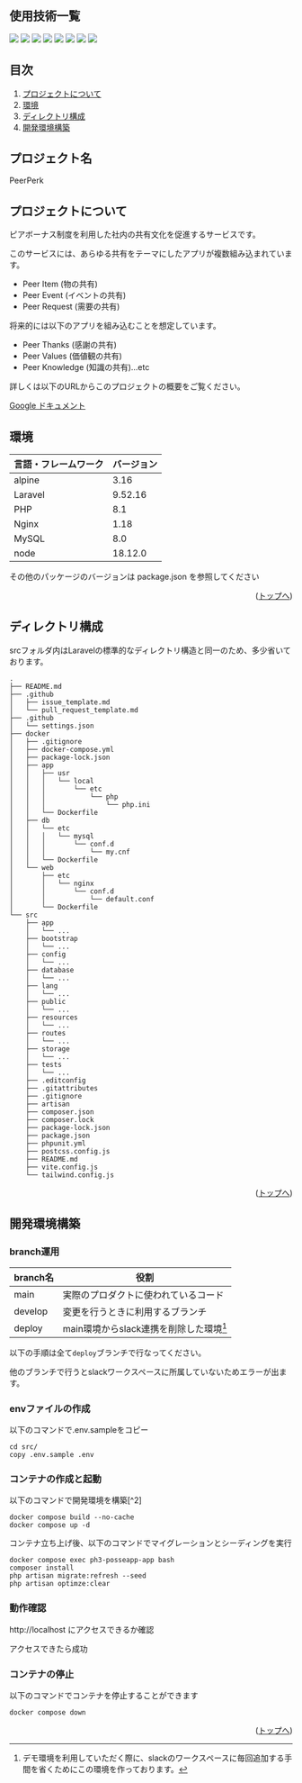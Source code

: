 <div id="top"></div>

## 使用技術一覧

<!-- シールド一覧 -->
<!-- 該当するプロジェクトの中から任意のものを選ぶ-->
<p style="display: inline">
  <!-- フロントエンドのフレームワーク一覧 -->
  <img src="https://img.shields.io/badge/-Alpine.js-8BC0D0.svg?logo=alpine.js&style=for-the-badge&logoColor=white">
  <img src="https://img.shields.io/badge/-Tailwindcss-06B6D4.svg?logo=tailwindcss&style=for-the-badge&logoColor=white">
  <!-- バックエンドのフレームワーク一覧 -->
  <img src="https://img.shields.io/badge/-Laravel-FF2D20.svg?logo=laravel&style=for-the-badge&logoColor=white">
  <!-- バックエンドの言語一覧 -->
  <img src="https://img.shields.io/badge/-PHP-777BB4.svg?logo=php&style=for-the-badge&logoColor=white">
  <!-- ミドルウェア一覧 -->
  <img src="https://img.shields.io/badge/-Nginx-269539.svg?logo=nginx&style=for-the-badge&logoColor=white">
  <img src="https://img.shields.io/badge/-MySQL-4479A1.svg?logo=mysql&style=for-the-badge&logoColor=white">
  <img src="https://img.shields.io/badge/-Node.js-4479A1.svg?logo=nodedotjs&style=for-the-badge&logoColor=white">
  <!-- インフラ一覧 -->
  <img src="https://img.shields.io/badge/-Docker-1488C6.svg?logo=docker&style=for-the-badge&logoColor=white">
</p>

## 目次

1. [プロジェクトについて](#プロジェクトについて)
2. [環境](#環境)
3. [ディレクトリ構成](#ディレクトリ構成)
4. [開発環境構築](#開発環境構築)

<!-- プロジェクト名を記載 -->

## プロジェクト名

PeerPerk

<!-- プロジェクトについて -->

## プロジェクトについて

ピアボーナス制度を利用した社内の共有文化を促進するサービスです。

このサービスには、あらゆる共有をテーマにしたアプリが複数組み込まれています。
- Peer Item (物の共有)
- Peer Event (イベントの共有)
- Peer Request (需要の共有)

将来的には以下のアプリを組み込むことを想定しています。
- Peer Thanks (感謝の共有)
- Peer Values (価値観の共有)
- Peer Knowledge (知識の共有)...etc

詳しくは以下のURLからこのプロジェクトの概要をご覧ください。

[Google ドキュメント](https://docs.google.com/document/d/1ssus2g8oIvpC8n7IPfhMEr5TLwR_ngk_s__T-9KWcSA/edit?usp=sharing)

## 環境

<!-- 言語、フレームワーク、ミドルウェア、インフラの一覧とバージョンを記載 -->

| 言語・フレームワーク  | バージョン |
| --------------------- | ---------- |
| alpine                | 3.16       |
| Laravel               | 9.52.16    |
| PHP                   | 8.1        |
| Nginx                 | 1.18       |
| MySQL                 | 8.0        |
| node                  | 18.12.0    |

その他のパッケージのバージョンは package.json を参照してください

<p align="right">(<a href="#top">トップへ</a>)</p>

## ディレクトリ構成

<!-- Treeコマンドを使ってディレクトリ構成を記載 -->
srcフォルダ内はLaravelの標準的なディレクトリ構造と同一のため、多少省いております。
```
.
├── README.md
├── .github
│   ├── issue_template.md
│   └── pull_request_template.md
├── .github
│   └── settings.json
├── docker
│   ├── .gitignore
│   ├── docker-compose.yml
│   ├── package-lock.json
│   ├── app
│   │   ├── usr
│   │   │   └── local
│   │   │       └── etc
│   │   │           └── php
│   │   │               └── php.ini
│   │   └── Dockerfile
│   ├── db
│   │   └── etc
│   │   │   └── mysql
│   │   │       └── conf.d
│   │   │           └── my.cnf
│   │   └── Dockerfile
│   └── web
│       ├── etc
│       │   └── nginx
│       │       └── conf.d
│       │           └── default.conf
│       └── Dockerfile
└── src
    ├── app
    │   └── ...
    ├── bootstrap
    │   └── ...
    ├── config
    │   └── ...
    ├── database
    │   └── ...
    ├── lang
    │   └── ...
    ├── public
    │   └── ...
    ├── resources
    │   └── ...
    ├── routes
    │   └── ...
    ├── storage
    │   └── ...
    ├── tests
    │   └── ...
    ├── .editconfig
    ├── .gitattributes
    ├── .gitignore
    ├── artisan
    ├── composer.json
    ├── composer.lock
    ├── package-lock.json
    ├── package.json
    ├── phpunit.yml
    ├── postcss.config.js
    ├── README.md
    ├── vite.config.js
    └── tailwind.config.js
```

<p align="right">(<a href="#top">トップへ</a>)</p>

## 開発環境構築

<!-- コンテナの作成方法、パッケージのインストール方法など、開発環境構築に必要な情報を記載 -->

### branch運用
| branch名  | 役割 |
| --------------------- | ---------- |
| main                  | 実際のプロダクトに使われているコード           |
| develop               | 変更を行うときに利用するブランチ              |
| deploy                | main環境からslack連携を削除した環境[^1]    |

以下の手順は全て`deploy`ブランチで行なってください。

他のブランチで行うとslackワークスペースに所属していないためエラーが出ます。

[^1]: デモ環境を利用していただく際に、slackのワークスペースに毎回追加する手間を省くためにこの環境を作っております。

### envファイルの作成

以下のコマンドで.env.sampleをコピー
```
cd src/
copy .env.sample .env
```

### コンテナの作成と起動

以下のコマンドで開発環境を構築[^2] 

[^1]: dockerをインストールする必要があります

```
docker compose build --no-cache
docker compose up -d
```

コンテナ立ち上げ後、以下のコマンドでマイグレーションとシーディングを実行
```
docker compose exec ph3-posseapp-app bash
composer install
php artisan migrate:refresh --seed
php artisan optimze:clear
```

### 動作確認

http://localhost にアクセスできるか確認

アクセスできたら成功

### コンテナの停止

以下のコマンドでコンテナを停止することができます

```
docker compose down
```

<p align="right">(<a href="#top">トップへ</a>)</p>
